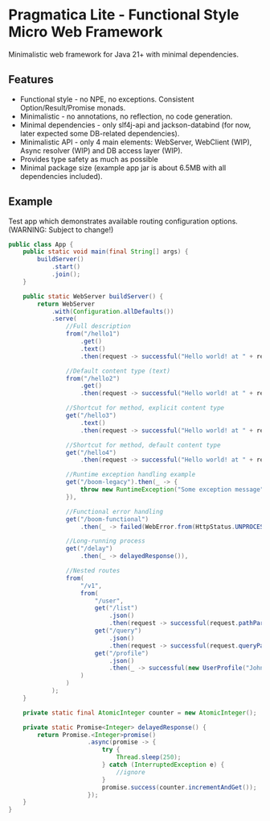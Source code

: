# Pragmatica Lite - Functional Style Micro Web Framework

Minimalistic web framework for Java 21+ with minimal dependencies.

## Features
* Functional style - no NPE, no exceptions. Consistent Option/Result/Promise monads.
* Minimalistic - no annotations, no reflection, no code generation.
* Minimal dependencies - only slf4j-api and jackson-databind (for now, later expected some DB-related dependencies).
* Minimalistic API - only 4 main elements: WebServer, WebClient (WIP), Async resolver (WIP) and DB access layer (WIP).
* Provides type safety as much as possible
* Minimal package size (example app jar is about 6.5MB with all dependencies included). 

## Example 
Test app which demonstrates available routing configuration options. (WARNING: Subject to change!)

```java
public class App {
    public static void main(final String[] args) {
        buildServer()
            .start()
            .join();
    }

    public static WebServer buildServer() {
        return WebServer
            .with(Configuration.allDefaults())
            .serve(
                //Full description
                from("/hello1")
                    .get()
                    .text()
                    .then(request -> successful("Hello world! at " + request.route().path())),

                //Default content type (text)
                from("/hello2")
                    .get()
                    .then(request -> successful("Hello world! at " + request.route().path())),

                //Shortcut for method, explicit content type
                get("/hello3")
                    .text()
                    .then(request -> successful("Hello world! at " + request.route().path())),

                //Shortcut for method, default content type
                get("/hello4")
                    .then(request -> successful("Hello world! at " + request.route().path())),

                //Runtime exception handling example
                get("/boom-legacy").then(_ -> {
                    throw new RuntimeException("Some exception message");
                }),

                //Functional error handling
                get("/boom-functional")
                    .then(_ -> failed(WebError.from(HttpStatus.UNPROCESSABLE_ENTITY, "Test error"))),

                //Long-running process
                get("/delay")
                    .then(_ -> delayedResponse()),

                //Nested routes
                from(
                    "/v1",
                    from(
                        "/user",
                        get("/list")
                            .json()
                            .then(request -> successful(request.pathParams())),
                        get("/query")
                            .json()
                            .then(request -> successful(request.queryParams())),
                        get("/profile")
                            .json()
                            .then(_ -> successful(new UserProfile("John", "Doe", "john.doe@gmail.com")))
                    )
                )
            );
    }

    private static final AtomicInteger counter = new AtomicInteger();

    private static Promise<Integer> delayedResponse() {
        return Promise.<Integer>promise()
                      .async(promise -> {
                          try {
                              Thread.sleep(250);
                          } catch (InterruptedException e) {
                              //ignore
                          }
                          promise.success(counter.incrementAndGet());
                      });
    }
}
```
